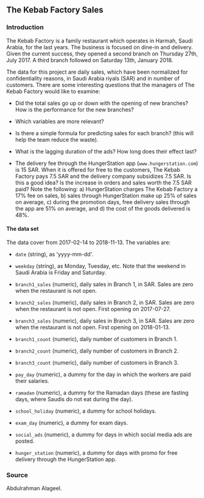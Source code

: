 ## The Kebab Factory Sales

### Introduction

The Kebab Factory is a family restaurant which operates in Harmah, Saudi Arabia, for the last years. The business is focused on dine-in and delivery. Given the current success, they opened a second branch on Thursday 27th, July 2017. A third branch followed on Saturday 13th, January 2018.

The data for this project are daily sales, which have been normalized for confidentiality reasons, in Saudi Arabia riyals (SAR) and in number of customers. There are some interesting questions that the managers of The Kebab Factory would like to examine:

* Did the total sales go up or down with the opening of new branches? How is the performance for the new branches?

* Which variables are more relevant?

* Is there a simple formula for predicting sales for each branch? (this will help the team reduce the waste).

* What is the lagging duration of the ads? How long does their effect last?

* The delivery fee through the HungerStation app (`www.hungerstation.com`) is 15 SAR. When it is offered for free to the customers, The Kebab Factory pays 7.5 SAR and the delivery company subsidizes 7.5 SAR. Is this a good idea? Is the increase in orders and sales worth the 7.5 SAR paid? Note the following: a) HungerStation charges The Kebab Factory a 17% fee on sales, b) sales through HungerStation make up 25% of sales on average, c) during the promotion days, free delivery sales through the app are 51% on average, and d) the cost of the goods delivered is 48%.

#### The data set

The data cover from 2017-02-14 to 2018-11-13. The variables are:

* `date` (string), as 'yyyy-mm-dd'.

* `weekday` (string), as Monday, Tuesday, etc. Note that the weekend in Saudi Arabia is Friday and Saturday.

* `branch1_sales` (numeric), daily sales in Branch 1, in SAR. Sales are zero when the restaurant is not open.

* `branch2_sales` (numeric), daily sales in Branch 2, in SAR. Sales are zero when the restaurant is not open. First opening on 2017-07-27.

* `branch3_sales` (numeric), daily sales in Branch 3, in SAR. Sales are zero when the restaurant is not open. First opening on 2018-01-13.

* `branch1_count` (numeric), daily number of customers in Branch 1.

* `branch2_count` (numeric), daily number of customers in Branch 2.

* `branch3_count` (numeric), daily number of customers in Branch 3.

* `pay_day` (numeric), a dummy for the day in which the workers are paid their salaries.  

* `ramadan` (numeric), a dummy for the Ramadan days (these are fasting days, where Saudis do not eat during the day).

* `school_holiday` (numeric), a dummy for school holidays.

* `exam_day` (numeric), a dummy for exam days.

* `social_ads` (numeric), a dummy for days in which social media ads are posted.

* `hunger_station` (numeric), a dummy for days with promo for free delivery through the HungerStation app.

### Source

Abdulrahman	Alageel.
